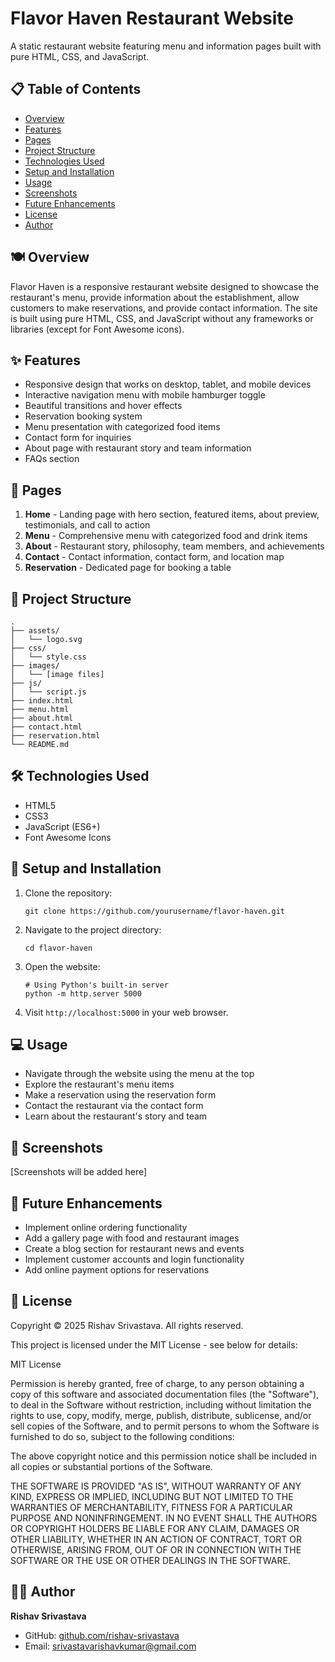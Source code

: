 # Flavor Haven Restaurant Website

A static restaurant website featuring menu and information pages built with pure HTML, CSS, and JavaScript.

## 📋 Table of Contents

- [Overview](#overview)
- [Features](#features)
- [Pages](#pages)
- [Project Structure](#project-structure)
- [Technologies Used](#technologies-used)
- [Setup and Installation](#setup-and-installation)
- [Usage](#usage)
- [Screenshots](#screenshots)
- [Future Enhancements](#future-enhancements)
- [License](#license)
- [Author](#author)

## 🍽️ Overview

Flavor Haven is a responsive restaurant website designed to showcase the restaurant's menu, provide information about the establishment, allow customers to make reservations, and provide contact information. The site is built using pure HTML, CSS, and JavaScript without any frameworks or libraries (except for Font Awesome icons).

## ✨ Features

- Responsive design that works on desktop, tablet, and mobile devices
- Interactive navigation menu with mobile hamburger toggle
- Beautiful transitions and hover effects
- Reservation booking system
- Menu presentation with categorized food items
- Contact form for inquiries
- About page with restaurant story and team information
- FAQs section

## 📄 Pages

1. **Home** - Landing page with hero section, featured items, about preview, testimonials, and call to action
2. **Menu** - Comprehensive menu with categorized food and drink items
3. **About** - Restaurant story, philosophy, team members, and achievements
4. **Contact** - Contact information, contact form, and location map
5. **Reservation** - Dedicated page for booking a table

## 📁 Project Structure

```
.
├── assets/
│   └── logo.svg
├── css/
│   └── style.css
├── images/
│   └── [image files]
├── js/
│   └── script.js
├── index.html
├── menu.html
├── about.html
├── contact.html
├── reservation.html
└── README.md
```

## 🛠️ Technologies Used

- HTML5
- CSS3
- JavaScript (ES6+)
- Font Awesome Icons

## 🚀 Setup and Installation

1. Clone the repository:
   ```
   git clone https://github.com/yourusername/flavor-haven.git
   ```

2. Navigate to the project directory:
   ```
   cd flavor-haven
   ```

3. Open the website:
   ```
   # Using Python's built-in server
   python -m http.server 5000
   ```

4. Visit `http://localhost:5000` in your web browser.

## 💻 Usage

- Navigate through the website using the menu at the top
- Explore the restaurant's menu items
- Make a reservation using the reservation form
- Contact the restaurant via the contact form
- Learn about the restaurant's story and team

## 📸 Screenshots

[Screenshots will be added here]

## 🔮 Future Enhancements

- Implement online ordering functionality
- Add a gallery page with food and restaurant images
- Create a blog section for restaurant news and events
- Implement customer accounts and login functionality
- Add online payment options for reservations

## 📝 License

Copyright © 2025 Rishav Srivastava. All rights reserved.

This project is licensed under the MIT License - see below for details:

MIT License

Permission is hereby granted, free of charge, to any person obtaining a copy
of this software and associated documentation files (the "Software"), to deal
in the Software without restriction, including without limitation the rights
to use, copy, modify, merge, publish, distribute, sublicense, and/or sell
copies of the Software, and to permit persons to whom the Software is
furnished to do so, subject to the following conditions:

The above copyright notice and this permission notice shall be included in all
copies or substantial portions of the Software.

THE SOFTWARE IS PROVIDED "AS IS", WITHOUT WARRANTY OF ANY KIND, EXPRESS OR
IMPLIED, INCLUDING BUT NOT LIMITED TO THE WARRANTIES OF MERCHANTABILITY,
FITNESS FOR A PARTICULAR PURPOSE AND NONINFRINGEMENT. IN NO EVENT SHALL THE
AUTHORS OR COPYRIGHT HOLDERS BE LIABLE FOR ANY CLAIM, DAMAGES OR OTHER
LIABILITY, WHETHER IN AN ACTION OF CONTRACT, TORT OR OTHERWISE, ARISING FROM,
OUT OF OR IN CONNECTION WITH THE SOFTWARE OR THE USE OR OTHER DEALINGS IN THE
SOFTWARE.

## 👨‍💻 Author

**Rishav Srivastava**

- GitHub: [github.com/rishav-srivastava](https://github.com/rishav-srivastava)
- Email: srivastavarishavkumar@gmail.com
